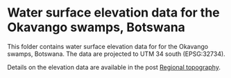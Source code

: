 # Water surface elevation data for the Okavango swamps, Botswana

This folder contains water surface elevation data for for the Okavango swamps, Botswana. The data are projected to UTM 34 south (EPSG:32734).

Details on the elevation data are available in the post [Regional topography](https://karttur.github.io/okavango/blog/oka-dem/).
